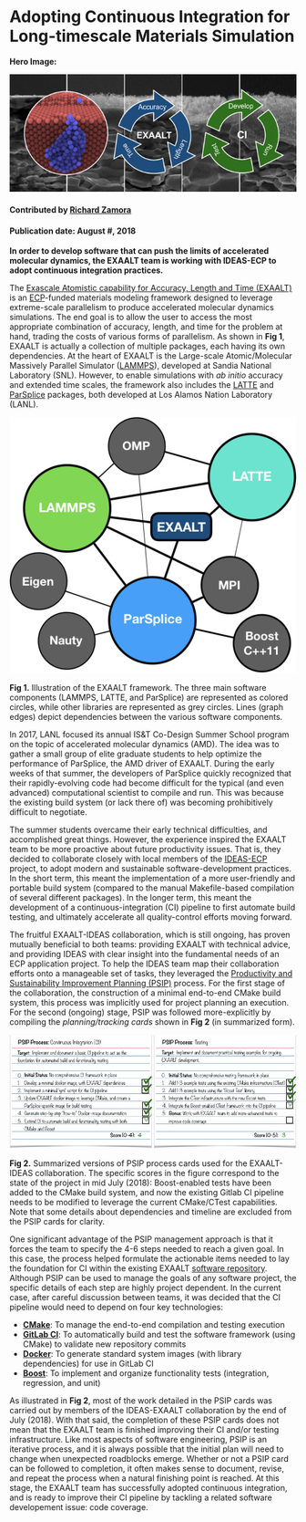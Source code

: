 # Adopting Continuous Integration for Long-timescale Materials Simulation

**Hero Image:**

<img src='./hero.png' />

#### Contributed by [Richard Zamora](https://rjzamora.github.io "Rick Zamora's Github.io Profile")

#### Publication date: August #, 2018

**In order to develop software that can push the limits of accelerated molecular dynamics, the EXAALT team is working with IDEAS-ECP to adopt continuous integration practices.**

The [Exascale Atomistic capability for Accuracy, Length and Time (EXAALT)](https://www.exascaleproject.org/project/exaalt-molecular-dynamics-at-the-exascale-materials-science/) is an [ECP](https://www.exascaleproject.org/)-funded materials modeling framework designed to leverage extreme-scale parallelism to produce accelerated molecular dynamics simulations. The end goal is to allow the user to access the most appropriate combination of accuracy, length, and time for the problem at hand, trading the costs of various forms of parallelism.  As shown in **Fig 1**, EXAALT is actually a collection of multiple packages, each having its own dependencies. At the heart of EXAALT is the Large-scale Atomic/Molecular Massively Parallel Simulator ([LAMMPS](https://lammps.sandia.gov/)), developed at Sandia National Laboratory (SNL). However, to enable simulations with *ab initio* accuracy and extended time scales, the framework also includes the [LATTE](https://github.com/lanl/LATTE) and [ParSplice](https://gitlab.com/exaalt/parsplice) packages, both developed at Los Alamos Nation Laboratory (LANL).



<!--- Image to illustrate the complexity of EXAALT --->
<img src='./dep-graph.png' />

**Fig 1.** Illustration of the EXAALT framework. The three main software components (LAMMPS, LATTE, and ParSplice) are represented as colored circles, while other libraries are represented as grey circles. Lines (graph edges) depict dependencies between the various software components.



In 2017, LANL focused its annual IS&T Co-Design Summer School program on the topic of accelerated molecular dynamics (AMD).  The idea was to gather a small group of elite graduate students to help optimize the performance of ParSplice, the AMD driver of EXAALT.  During the early weeks of that summer, the developers of ParSplice quickly recognized that their rapidly-evolving code had become difficult for the typical (and even advanced) computational scientist to compile and run.  This was because the existing build system (or lack there of) was becoming prohibitively difficult to negotiate. 

The summer students overcame their early technical difficulties, and accomplished great things.  However, the experience inspired the EXAALT team to be more proactive about future productivity issues.  That is, they decided to collaborate closely with local members of the [IDEAS-ECP](https://ideas-productivity.org/ideas-ecp/) project, to adopt modern and sustainable software-development practices.  In the short term, this meant the implementation of a more user-friendly and portable build system (compared to the manual Makefile-based compilation of several different packages). In the longer term, this meant the development of a continuous-integration (CI) pipeline to first automate build testing, and ultimately accelerate all quality-control efforts moving forward.  

The fruitful EXAALT-IDEAS collaboration, which is still ongoing, has proven mutually beneficial to both teams: providing EXAALT with technical advice, and providing IDEAS with clear insight into the fundamental needs of an ECP application project. To help the IDEAS team map their collaboration efforts onto a manageable set of tasks, they leveraged the [Productivity and Sustainability Improvement Planning (PSIP)](https://github.com/betterscientificsoftware/PSIP-Tools/blob/master/PSIP-Overview.md "PSIP Github README") process. For the first stage of the collaboration, the construction of a minimal end-to-end CMake build system, this process was implicitly used for project planning an execution. For the second (ongoing) stage, PSIP was followed more-explicitly by compiling the *planning/tracking cards* shown in **Fig 2** (in summarized form).   



<!--- Image to show build and test PSIP cards /> --->
<img src='./psip-ci-test.png' />

**Fig 2.** Summarized versions of PSIP process cards used for the EXAALT-IDEAS collaboration.  The specific scores in the figure correspond to the state of the project in mid July (2018): Boost-enabled tests have been added to the CMake build system, and now the existing Gitlab CI pipeline needs to be modified to leverage the current CMake/CTest capabilities.  Note that some details about dependencies and timeline are excluded from the PSIP cards for clarity.



One significant advantage of the PSIP management approach is that it forces the team to specify the 4-6 steps needed to reach a given goal.  In this case, the process helped formulate the actionable items needed to lay the foundation for CI within the existing EXAALT [software repository](https://gitlab.com/exaalt).  Although PSIP can be used to manage the goals of any software project, the specific details of each step are highly project dependent.  In the current case, after careful discussion between teams, it was decided that the CI pipeline would need to depend on four key technologies:

- [**CMake**](https://cmake.org/): To manage the end-to-end compilation and testing execution
- [**GitLab CI**](https://about.gitlab.com/features/gitlab-ci-cd/): To automatically build and test the software framework (using CMake) to validate new repository commits
- [**Docker**](https://www.docker.com/): To generate standard system images (with library dependencies) for use in GitLab CI
- [**Boost**](https://www.boost.org/): To implement and organize functionality tests (integration, regression, and unit)

As illustrated in **Fig 2**, most of the work detailed in the PSIP cards was carried out by members of the IDEAS-EXAALT collaboration by the end of July (2018). With that said, the completion of these PSIP cards does not mean that the EXAALT team is finished improving their CI and/or testing infrastructure. Like most aspects of software engineering, PSIP is an iterative process, and it is always possible that the initial plan will need to change when unexpected roadblocks emerge. Whether or not a PSIP card can be followed to completion, it often makes sense to document, revise, and repeat the process when a natural finishing point is reached. At this stage, the EXAALT team has successfully adopted continuous integration, and is ready to improve their CI pipeline by tackling a related software developement issue: code coverage.

